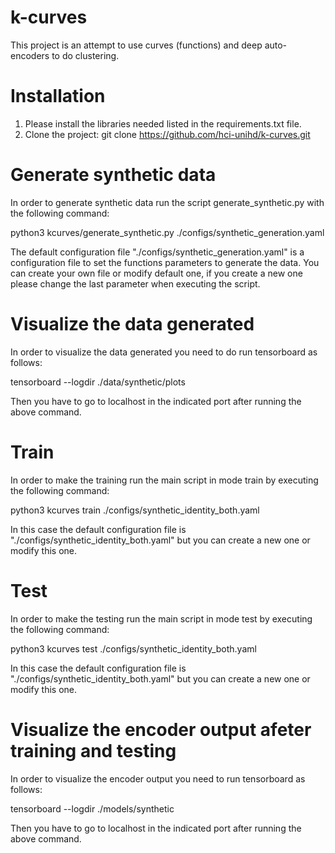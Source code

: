 # k-curves
This project is an attempt to use curves (functions) and deep auto-encoders to do clustering.

# Installation
1. Please install the libraries needed listed in the requirements.txt file.
2. Clone the project: git clone https://github.com/hci-unihd/k-curves.git

# Generate synthetic data
In order to generate synthetic data run the script generate_synthetic.py with the following command:

python3 kcurves/generate_synthetic.py ./configs/synthetic_generation.yaml

The default configuration file "./configs/synthetic_generation.yaml" is a configuration file to set the functions parameters to generate the data. You can create your own file or modify default one, if you create a new one please change the last parameter when executing the script.

# Visualize the data generated

In order to visualize the data generated you need to do run tensorboard as follows:

tensorboard --logdir ./data/synthetic/plots

Then you have to go to localhost in the indicated port after running the above command.

# Train
In order to make the training run the main script in mode train by executing the following command:

python3 kcurves train ./configs/synthetic_identity_both.yaml

In this case the default configuration file is "./configs/synthetic_identity_both.yaml" but you can create a new one or modify this one.

# Test

In order to make the testing run the main script in mode test by executing the following command:

python3 kcurves test ./configs/synthetic_identity_both.yaml  

In this case the default configuration file is "./configs/synthetic_identity_both.yaml" but you can create a new one or modify this one.


# Visualize the encoder output afeter training and testing

In order to visualize the encoder output you need to run tensorboard as follows:

tensorboard --logdir ./models/synthetic

Then you have to go to localhost in the indicated port after running the above command.









